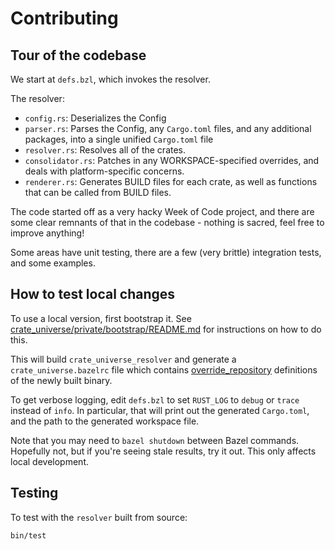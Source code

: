 # Contributing

## Tour of the codebase

We start at `defs.bzl`, which invokes the resolver.

The resolver:

- `config.rs`: Deserializes the Config
- `parser.rs`: Parses the Config, any `Cargo.toml` files, and any additional packages, into a single unified `Cargo.toml` file
- `resolver.rs`: Resolves all of the crates.
- `consolidator.rs`: Patches in any WORKSPACE-specified overrides, and deals with platform-specific concerns.
- `renderer.rs`: Generates BUILD files for each crate, as well as functions that can be called from BUILD files.

The code started off as a very hacky Week of Code project, and there are some clear remnants of that in the codebase - nothing is sacred, feel free to improve anything!

Some areas have unit testing, there are a few (very brittle) integration tests, and some examples.

## How to test local changes

To use a local version, first bootstrap it. See [crate_universe/private/bootstrap/README.md](./private/bootstrap/README.md) for instructions on how to do this.

This will build `crate_universe_resolver` and generate a `crate_universe.bazelrc` file which contains
[override_repository](https://docs.bazel.build/versions/master/command-line-reference.html#flag--override_repository)
definitions of the newly built binary.

To get verbose logging, edit `defs.bzl` to set `RUST_LOG` to `debug` or `trace` instead of `info`. In particular, that will print out the generated `Cargo.toml`, and the path to the generated workspace file.

Note that you may need to `bazel shutdown` between Bazel commands. Hopefully not, but if you're seeing stale results, try it out. This only affects local development.

## Testing

To test with the `resolver` built from source:

```bash
bin/test
```
